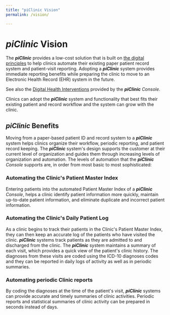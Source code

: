 ```yaml
---
title: "piClinic Vision"
permalink: /vision/

---
```


# _piClinic_ Vision

The _**piClinic**_ provides a low-cost solution that is built on [the digital principles]({{site.baseurl}}/principles/) to help clinics automate their existing paper patient record system and patient-visit reporting. Adopting a _**piClinic**_ system provides immediate reporting benefits while preparing the clinic to move to an Electronic Health Record (EHR) system in the future.

See also the [Digital Health Interventions]({{site.baseurl}}/piclinic-dhi/) provided by the _**piClinic** Console_.

Clinics can adopt the _**piClinic**_ system and functionality that best fits their existing patient and record workflow and the system can grow with the clinic.

## _piClinic_ Benefits

Moving from a paper-based patient ID and record system to a _**piClinic**_ system helps clinics organize their workflow, periodic reporting, and patient record keeping. The _**piClinic**_ system's design supports the customer at their current level of organization and guides them through increasing levels of organization and automation. The levels of automation that the _**piClinic** Console_ supports are, in order from most basic to most sophisticated:

### Automating the Clinic's Patient Master Index

Entering patients into the automated Patient Master Index of a _**piClinic** Console_, helps a clinic identify patient information more quickly, maintain up-to-date patient information, and eliminate duplicate and incorrect patient information.

### Automating the Clinic's Daily Patient Log

As a clinic begins to track their patients in the Clinic's Patient Master Index, they can then keep an accurate log of the patients who have visited the clinic. _**piClinic**_ systems track patients as they are admitted to and discharged from the clinic. The _**piClinic**_ system maintains a summary of each visit, which provides a quick view of the patient's clinic history. The diagnoses from these visits are coded using the ICD-10 diagnoses codes and they can be reported in daily logs of activity as well as in periodic summaries.

### Automating periodic Clinic reports

By coding the diagnoses at the time of the patient's visit, _**piClinic**_ systems can provide accurate and timely summaries of clinic activities. Periodic reports and statistical summaries of clinic activity can be prepared in seconds instead of days.

